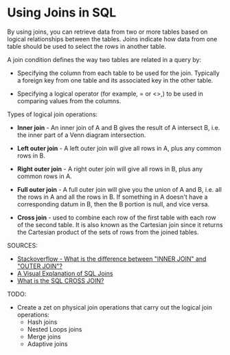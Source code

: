 # Using Joins in SQL

By using joins, you can retrieve data from two or more tables based on logical relationships between the tables. Joins indicate how data from one table should be used to select the rows in another table.

A join condition defines the way two tables are related in a query by:

* Specifying the column from each table to be used for the join. Typically a foreign key from one table and its associated key in the other table.

* Specifying a logical operator (for example, = or <>,) to be used in comparing values from the columns.

Types of logical join operations:

* **Inner join** - An inner join of A and B gives the result of A intersect B, i.e. the inner part of a Venn diagram intersection.

* **Left outer join** - A left outer join will give all rows in A, plus any common rows in B.

* **Right outer join** - A right outer join will give all rows in B, plus any common rows in A.

* **Full outer join** - A full outer join will give you the union of A and B, i.e. all the rows in A and all the rows in B. If something in A doesn't have a corresponding datum in B, then the B portion is null, and vice versa.

* **Cross join** - used to combine each row of the first table with each row of the second table. It is also known as the Cartesian join since it returns the Cartesian product of the sets of rows from the joined tables.

SOURCES:
* [Stackoverflow - What is the difference between "INNER JOIN" and "OUTER JOIN"?](https://stackoverflow.com/questions/38549/what-is-the-difference-between-inner-join-and-outer-join)
* [A Visual Explanation of SQL Joins](https://blog.codinghorror.com/a-visual-explanation-of-sql-joins/)
* [What is the SQL CROSS JOIN?](https://www.educative.io/edpresso/what-is-the-sql-cross-join)

TODO:
* Create a zet on physical join operations that carry out the logical join operations:
  * Hash joins
  * Nested Loops joins
  * Merge joins
  * Adaptive joins